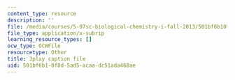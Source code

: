```yaml
---
content_type: resource
description: ''
file: /media/courses/5-07sc-biological-chemistry-i-fall-2013/501bf6b10f8d5ad5acaadc51ada468ae_bzwf2tgC23E.vtt
file_type: application/x-subrip
learning_resource_types: []
ocw_type: OCWFile
resourcetype: Other
title: 3play caption file
uid: 501bf6b1-0f8d-5ad5-acaa-dc51ada468ae
---
```

